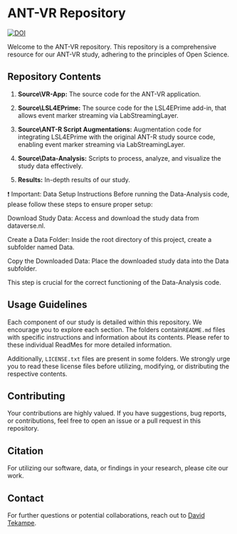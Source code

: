 # ANT-VR Repository

[![DOI](https://zenodo.org/badge/735096784.svg)](https://zenodo.org/doi/10.5281/zenodo.10644809)

Welcome to the ANT-VR repository. This repository is a comprehensive resource for our ANT-VR study, adhering to the principles of Open Science.

## Repository Contents

1. **Source\VR-App:** The source code for the ANT-VR application.

2. **Source\LSL4EPrime:** The source code for the LSL4EPrime add-in, that allows event marker streaming via LabStreamingLayer.

3. **Source\ANT-R Script Augmentations:** Augmentation code for integrating LSL4EPrime with the original ANT-R study source code, enabling event marker streaming via LabStreamingLayer.

4. **Source\Data-Analysis:** Scripts to process, analyze, and visualize the study data effectively.

5. **Results:** In-depth results of our study.

:exclamation: Important: Data Setup Instructions
Before running the Data-Analysis code, please follow these steps to ensure proper setup:

Download Study Data: Access and download the study data from dataverse.nl.

Create a Data Folder: Inside the root directory of this project, create a subfolder named Data.

Copy the Downloaded Data: Place the downloaded study data into the Data subfolder.

This step is crucial for the correct functioning of the Data-Analysis code.

## Usage Guidelines

Each component of our study is detailed within this repository. We encourage you to explore each section. The folders contain`README.md` files with specific instructions and information about its contents. Please refer to these individual ReadMes for more detailed information.

Additionally, `LICENSE.txt` files are present in some folders. We strongly urge you to read these license files before utilizing, modifying, or distributing the respective contents.

## Contributing

Your contributions are highly valued. If you have suggestions, bug reports, or contributions, feel free to open an issue or a pull request in this repository.

## Citation

For utilizing our software, data, or findings in your research, please cite our work.

## Contact

For further questions or potential collaborations, reach out to [David Tekampe](mailto:davidtekampe@icloud.com).
